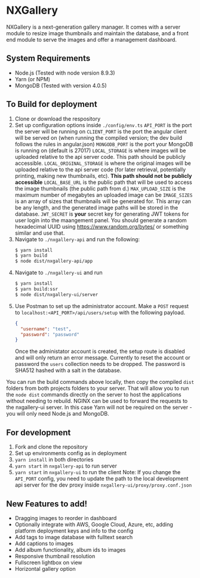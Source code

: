 # NXGallery
NXGallery is a next-generation gallery manager. It comes with a server module to resize image thumbnails and maintain the database, and a front end module to serve the images and offer a management dashboard.

## System Requirements
- Node.js (Tested with node version 8.9.3)
- Yarn (or NPM)
- MongoDB (Tested with version 4.0.5)

## To Build for deployment
1. Clone or download the respository
2. Set up configuration options inside `./config/env.ts`
   `API_PORT` is the port the server will be running on 
   `CLIENT_PORT` is the port the angular client will be served on (when running the compiled version; the dev build follows the rules in angular.json)
   `MONGODB_PORT` is the port your MongoDB is running on (default is 27017)
   `LOCAL_STORAGE` is where images will be uploaded relative to the api server code. This path should be publicly accessible.
   `LOCAL_ORIGINAL_STORAGE` is where the original images will be uploaded relative to the api server code (for later retrieval, potentially printing, making new thumbnails, etc). **This path should not be publicly accessible**
   `LOCAL_BASE_URL` is the public path that will be used to access the image thumbnails (the public path from d.)
   `MAX_UPLOAD_SIZE` is the maximum number of megabytes an uploaded image can be
   `IMAGE_SIZES` is an array of sizes that thumbnails will be generated for. This array can be any length, and the generated image paths will be stored in the database.
   `JWT_SECRET` is **your** secret key for generating JWT tokens for user login into the maangement panel. You should generate a random hexadecimal UUID using https://www.random.org/bytes/ or something similar and use that.
3. Navigate to `./nxgallery-api` and run the following: 
   ```sh
   $ yarn install
   $ yarn build
   $ node dist/nxgallery-api/app
   ```
4. Navigate to `./nxgallery-ui` and run 
   ```sh
   $ yarn install
   $ yarn build:ssr
   $ node dist/nxgallery-ui/server
   ```
5. Use Postman to set up the administrator account. Make a `POST` request to `localhost:<API_PORT>/api/users/setup` with the following payload.
   ```json
   {
     "username": "test",
     "password": "password"
   }
   ```
   Once the administator account is created, the setup route is disabled and will only return an error message. Currently to reset the account or password the `users` collection needs to be dropped. The password is SHA512 hashed with a salt in the database.

You can run the build commands above locally, then copy the compiled `dist` folders from both projects folders to your server. That will allow you to run the `node dist` commands directly on the server to host the applications without needing to rebuild. NGINX can be used to forward the requests to the nxgallery-ui server.
In this case Yarn will not be required on the server - you will only need Node.js and MongoDB.

## For development
1. Fork and clone the repository
2. Set up environments config as in deployment
3. `yarn install` in both directories
4. `yarn start` in `nxgallery-api` to run server
5. `yarn start` in `nxgallery-ui` to run the client
   Note: If you change the `API_PORT` config, you need to update the path to the local development api server for the dev proxy inside `nxgallery-ui/proxy/proxy.conf.json`

## New Features to add!
- Dragging images to reorder in dashboard
- Optionally integrate with AWS, Google Cloud, Azure, etc, adding platform deployment keys and info to the config
- Add tags to image database with fulltext search
- Add captions to images
- Add album functionality, album ids to images
- Responsive thumbnail resolution
- Fullscreen lightbox on view
- Horizontal gallery option
